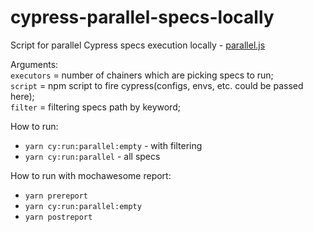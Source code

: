 # cypress-parallel-specs-locally
Script for parallel Cypress specs execution locally - [parallel.js](cypress/scripts/parallel.js)

Arguments:  
`executors` = number of chainers which are picking specs to run;  
`script` = npm script to fire cypress(configs, envs, etc. could be passed here);  
`filter` = filtering specs path by keyword;  

How to run:  
 - ```yarn cy:run:parallel:empty``` - with filtering
 - ```yarn cy:run:parallel``` - all specs

How to run with mochawesome report:
 -  ```yarn prereport```
 - ```yarn cy:run:parallel:empty```
 - ```yarn postreport```
